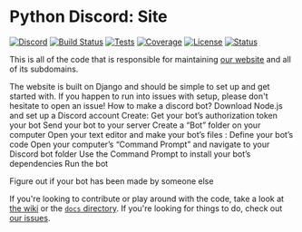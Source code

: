 # Python Discord: Site
[![Discord](https://img.shields.io/static/v1?label=Python%20Discord&logo=discord&message=%3E95k%20members&color=%237289DA&logoColor=white)](https://discord.gg/2B963hn)
[![Build Status](https://dev.azure.com/python-discord/Python%20Discord/_apis/build/status/Site?branchName=master)](https://dev.azure.com/python-discord/Python%20Discord/_build/latest?definitionId=2&branchName=master)
[![Tests](https://img.shields.io/azure-devops/tests/python-discord/Python%20Discord/2?compact_message)](https://dev.azure.com/python-discord/Python%20Discord/_apis/build/status/Site?branchName=master)
[![Coverage](https://img.shields.io/azure-devops/coverage/python-discord/Python%20Discord/2/master)](https://dev.azure.com/python-discord/Python%20Discord/_apis/build/status/Site?branchName=master)
[![License](https://img.shields.io/github/license/python-discord/site)](LICENSE)
[![Status](https://img.shields.io/website?url=https%3A%2F%2Fpythondiscord.com)][1]

This is all of the code that is responsible for maintaining [our website][1] and all of its subdomains.

The website is built on Django and should be simple to set up and get started with.
If you happen to run into issues with setup, please don't hesitate to open an issue!
How to make a discord bot?
 Download Node.js and set up a Discord account
 Create: Get your bot’s authorization token your bot
 Send your bot to your server
 Create a “Bot” folder on your computer
  Open your text editor and make your bot’s files
  : Define your bot’s code
   Open your computer’s “Command Prompt” and navigate to your Discord bot folder
   Use the Command Prompt to install your bot’s dependencies
   Run the bot
   
   Figure out if your bot has been made by someone else
   
   
   
If you're looking to contribute or play around with the code, take a look at [the wiki][2] or the [`docs` directory](docs). If you're looking for things to do, check out [our issues][3].

[1]: https://pythondiscord.com
[2]: https://pythondiscord.com/pages/contributing/site/
[3]: https://github.com/python-discord/site/issues
